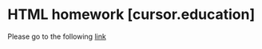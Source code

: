 # HTML homework [cursor.education]
Please go to the following [link](https://helengladun.github.io/cursor/htmlhw/)
